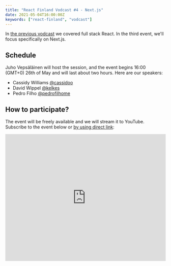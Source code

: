 ```yaml
---
title: "React Finland Vodcast #4 - Next.js"
date: 2021-05-04T16:00:00Z
keywords: ["react-finland", "vodcast"]
---
```


In [the previous vodcast](/blog/vodcast-03/) we covered full stack React. In the third event, we'll focus specifically on Next.js.

## Schedule

Juho Vepsäläinen will host the session, and the event begins 16:00 (GMT+0) 26th of May and will last about two hours. Here are our speakers:

- Cassidy Williams [@cassidoo](https://twitter.com/cassidoo)
- David Wippel [@kelkes](https://twitter.com/kelkes)
- Pedro Filho [@pedrofilhome](https://twitter.com/pedrofilhome)

## How to participate?

The event will be freely available and we will stream it to YouTube. Subscribe to the event below or [by using direct link](https://www.youtube.com/watch?v=mMU-j0WoTCs):

<iframe
  title="Vodcast #04 – Next.js"
  width="100%"
  height="400"
  src="https://www.youtube.com/embed/mMU-j0WoTCs"
  frameBorder="0"
  allow="accelerometer; autoplay; encrypted-media; gyroscope; picture-in-picture"
  allowFullScreen
></iframe>
